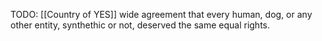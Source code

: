 TODO: [[Country of YES]] wide agreement that every human, dog, or any other entity, synthethic or not, deserved the same equal rights.